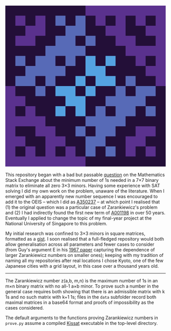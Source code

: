 ![Kyoto's logo is the conjectured unique solution to z_3(16)](/logo.svg)

This repository began with a bad but passable [question](https://math.stackexchange.com/q/4335395) on the Mathematics Stack Exchange about the minimum number of 1s needed in a 7×7 binary matrix to eliminate all zero 3×3 minors. Having some experience with SAT solving I did my own work on the problem, unaware of the literature. When I emerged with an apparently new number sequence I was encouraged to add it to the OEIS – which I did as [A350237](https://oeis.org/A350237) – at which point I realised that (1) the original question was a particular case of Zarankiewicz's problem and (2) I had indirectly found the first new term of [A001198](https://oeis.org/A001198) in over 50 years. Eventually I applied to change the topic of my final-year project at the National University of Singapore to this problem.

My initial research was confined to 3×3 minors in square matrices, formatted as a [gist](https://gist.github.com/Parcly-Taxel/705747d9b62b29967647eb680ca4cdd4). I soon realised that a full-fledged repository would both allow generalisation across all parameters and fewer cases to consider (from Guy's argument E in his [1967 paper](https://oeis.org/A001197/a001197.pdf) capturing the dependence of larger Zarankiewicz numbers on smaller ones); keeping with my tradition of naming all my repositories after real locations I chose Kyoto, one of the few Japanese cities with a grid layout, in this case over a thousand years old.

----

The Zarankiewicz number z(a,b, m,n) is the maximum number of 1s in an m×n binary matrix with no all-1 a×b minor. To prove such a number in the general case requires both showing that there is an admissible matrix with k 1s and no such matrix with k+1 1s; files in the `data` subfolder record both maximal matrices in a base64 format and proofs of impossibility as the cases considered.

The default arguments to the functions proving Zarankiewicz numbers in `prove.py` assume a compiled [Kissat](https://github.com/arminbiere/kissat) executable in the top-level directory.
